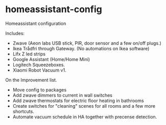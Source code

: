 # homeassistant-config
Homeassistant configuration

Includes: 

- Zwave (Aeon labs USB stick, PIR, door sensor and a few on/off plugs.) 
- Ikea Trådfri through Gateway. (No automations on Ikea software) 
- Lifx Z led strips 
- Google Assistant (Home/Home Mini) 
- Logitech Squeezeboxes. 
- Xiaomi Robot Vacuum v1. 


On the Improvement list. 

- Move config to packages 
- Add zwave dimmers to current in wall switches 
- Add zwave thermostats for electric floor heating in bathrooms 
- Create switches for "cleaning" scenes for all rooms and a few more shortcuts. 
- Automate vacuum schedule in HA together with precense detection. 


